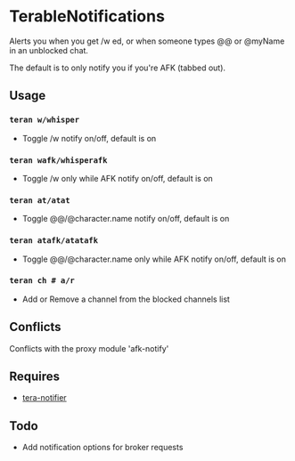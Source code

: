 # TerableNotifications
Alerts you when you get /w ed, or when someone types @@ or @myName in an unblocked chat.

The default is to only notify you if you're AFK (tabbed out).

## Usage
### `teran w/whisper`
- Toggle /w notify on/off, default is on
### `teran wafk/whisperafk`
- Toggle /w only while AFK notify on/off, default is on
### `teran at/atat`
- Toggle @@/@character.name notify on/off, default is on
### `teran atafk/atatafk`
- Toggle @@/@character.name only while AFK notify on/off, default is on
### `teran ch # a/r`
- Add or Remove a channel from the blocked channels list

## Conflicts
Conflicts with the proxy module 'afk-notify'

## Requires
- [tera-notifier](https://github.com/SerenTera/tera-notifier)

## Todo
- Add notification options for broker requests